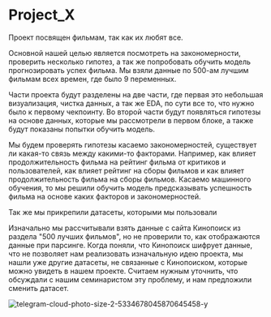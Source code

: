 # Project_X

Проект посвящен фильмам, так как их любят все.

Основной нашей целью является посмотреть на закономерности, проверить несколько гипотез, а так же попробовать обучить модель прогнозировать успех фильма. Мы взяли данные по 500-ам лучшим фильмам всех времен, где было 9 переменных.

Части проекта будут разделены на две части, где первая это небольшая визуализация, чистка данных, а так же EDA, по сути все то, что нужно было к первому чекпоинту. Во второй части будут появляться гипотезы на основе данных, которые мы рассмотрели в первом блоке, а также будут показаны попытки обучить модель.

Мы будем проверять гипотезы касаемо закономерностей, существует ли какая-то связь между какими-то факторами. Например, как влияет продолжительность фильма на рейтинг фильма от критиков и пользователей, как влияет рейтинг на сборы фильмов и как влияет продолжительность фильма на сборы фильмов.
Касаемо машинного обучения, то мы решили обучить модель предсказывать успешность фильма на основе каких факторов и закономерностей.

Так же мы прикрепили датасеты, которыми мы пользовали

Изначально мы рассчитывали взять данные с сайта Кинопоиск из раздела "500 лучших фильмов", но не проверили то, как отображаются данные при парсинге. Когда поняли, что Кинопоиск шифрует данные, что не позволяет нам реализовать изначальную идею проекта, мы нашли уже другие датасеты, не связанные с Кинопоиском, которые можно увидеть в нашем проекте. Считаем нужным уточнить, что обсуждали с нашим семинаристом эту проблему, и нам предложили сменить датасет.


![telegram-cloud-photo-size-2-5334678045870645458-y](https://github.com/zlata-bond/Project_X/assets/131922400/e7c7c700-9150-4b41-b259-d21355d72980)
